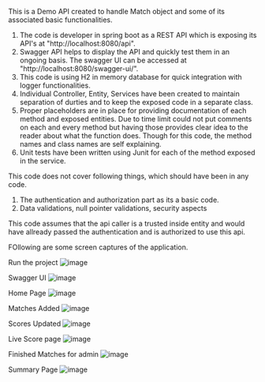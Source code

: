 This is a Demo API created to handle Match object and some of its associated basic functionalities.

1. The code is developer in spring boot as a REST API which is exposing its API's at "http://localhost:8080/api".
2. Swagger API helps to display the API and quickly test them in an ongoing basis. The swagger UI can be accessed at "http://localhost:8080/swagger-ui/".
3. This code is using H2 in memory database for quick integration with logger functionalities.
4. Individual Controller, Entity, Services have been created to maintain separation of durties and to keep the exposed code in a separate class.
5. Proper placeholders are in place for providing documentation of each method and exposed entities. Due to time limit could not put comments on each and every method but having those provides clear idea to the reader about what the function does. Though for this code, the method names and class names are self explaining.
6. Unit tests have been written using Junit for each of the method exposed in the service.

This code does not cover following things, which should have been in any code.
1. The authentication and authorization part as its a basic code.
2. Data validations, null pointer validations, security aspects

This code assumes that the api caller is a trusted inside entity and would have allready passed the authentication and is authorized to use this api.

FOllowing are some screen captures of the application.

Run the project
![image](https://user-images.githubusercontent.com/115825104/196259232-17334e4f-3888-4d26-a4b6-88022e5bf4e6.png)

Swagger UI
![image](https://user-images.githubusercontent.com/115825104/196259472-f5ac6da1-af48-4a47-b081-c064e03dac1a.png)


Home Page
![image](https://user-images.githubusercontent.com/115825104/196257735-92bbda53-7767-47c7-8bea-092392f7e8a4.png)

Matches Added
![image](https://user-images.githubusercontent.com/115825104/196258053-548eceb6-2f06-4de4-9fcc-3e81bfae605c.png)

Scores Updated
![image](https://user-images.githubusercontent.com/115825104/196258344-72c3322e-781b-46c2-8008-4e1f450e0aa5.png)

Live Score page
![image](https://user-images.githubusercontent.com/115825104/196258895-63c78f22-d51e-40fd-be05-7571c3e63e33.png)

Finished Matches for admin
![image](https://user-images.githubusercontent.com/115825104/196258439-50cde923-fb82-4eec-8883-7255ba050ed9.png)

Summary Page
![image](https://user-images.githubusercontent.com/115825104/196258533-431987e4-f935-48d7-89b6-4a1ebc89f618.png)



